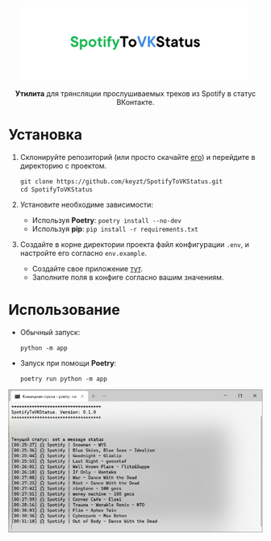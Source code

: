 <p align="center">
  <img src="logo.svg"  width="450"/>
  <p align="center"><b>Утилита</b> для трянсляции прослушиваемых треков из Spotify в статус ВКонтакте.</p>
</p>

# Установка

1. Склонируйте репозиторий (или просто скачайте [его](https://github.com/keyzt/SpotifyToVKStatus/archive/master.zip)) и перейдите в директорию с проектом.

	```console
	git clone https://github.com/keyzt/SpotifyToVKStatus.git
	cd SpotifyToVKStatus
	```

2. Установите необходиме зависимости:
	- Используя **Poetry**: ```poetry install --no-dev```
	- Используя **pip**: ```pip install -r requirements.txt```

3. Создайте в корне директории проекта файл конфигурации `.env`, и настройте его согласно `env.example`.
	- Создайте свое приложение [тут](https://developer.spotify.com/dashboard/applications).
	- Заполните поля в конфиге согласно вашим значениям.

# Использование

- Обычный запуск:
	```console
	python -m app
	```
- Запуск при помощи **Poetry**:
	```console
	poetry run python -m app
	```

![Screenshot](screenshot.png)
